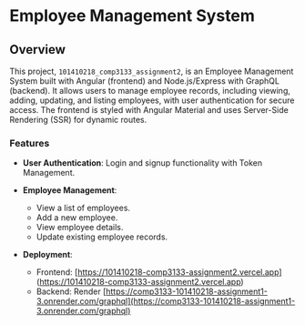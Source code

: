 # Employee Management System

## Overview
This project, `101410218_comp3133_assignment2`, is an Employee Management System built with Angular (frontend) and Node.js/Express with GraphQL (backend). It allows users to manage employee records, including viewing, adding, updating, and listing employees, with user authentication for secure access. The frontend is styled with Angular Material and uses Server-Side Rendering (SSR) for dynamic routes.

### Features
- **User Authentication**: Login and signup functionality with Token Management.
- **Employee Management**:
  - View a list of employees.
  - Add a new employee.
  - View employee details.
  - Update existing employee records.

- **Deployment**:
  - Frontend: [https://101410218-comp3133-assignment2.vercel.app] (https://101410218-comp3133-assignment2.vercel.app)
  - Backend: Render [https://comp3133-101410218-assignment1-3.onrender.com/graphql](https://comp3133-101410218-assignment1-3.onrender.com/graphql)
